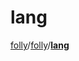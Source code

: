 # lang

[folly](https://github.com/facebook/folly)/[folly](https://github.com/facebook/folly/tree/main/folly)/[**lang**](https://github.com/facebook/folly/tree/main/folly/lang)